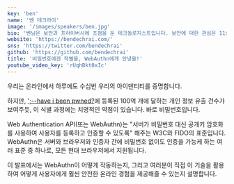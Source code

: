 ```yaml
---
key: 'ben'
name: '벤 데크라이'
image: '/images/speakers/ben.jpg'
bio: '벤님은 보안과 프라이버시에 초점을 둔 테크놀로지스트입니다. 보안에 대한 관심은 11살 때부터 시작되었는데, 부모님이 가족 컴퓨터를 계속 먹통으로 만드는 걸 막기 위해 소프트웨어를 하나 만들어 본 것이 그 시작이었습니다. 결국 Auth0의 디벨로퍼 애드보킷(developer advocate)으로 일하게 되었죠. 윤리적 속임수부터 파괴적 자동화까지, 개발자들이 실험의 즐거움을 발견하게 도와주는 걸 좋아하며, 트위터와 인스타그램 @bendechrai에서 만나볼 수 있습니다.'
website: 'https://bendechrai.com/'
sns: 'https://twitter.com/bendechrai'
github: 'https://github.com/bendechrai'
title: '비밀번호에겐 작별을, WebAuthn에게 안녕을!'
youtube_video_key: 'rUqhBkt0xIc'
---
```


우리는 온라인에서 하루에도 수십번 우리의 아이덴티티를 증명합니다.

하지만, [';--have i been pwned?](https://haveibeenpwned.com/)에 등록된 100억 개에 달하는 개인 정보 유출 건수가 보여주듯, 이 식별 과정에는 치명적인 약점이 있습니다. 바로 비밀번호입니다.

Web Authentication API(또는 WebAuthn)는 "서버가 비밀번호 대신 공개키 암호화를 사용하여 사용자를 등록하고 인증할 수 있도록" 해주는 W3C와 FIDO의 표준입니다. WebAuthn은 서버와 브라우저와 인증자 간에 비밀번호 없이도 인증을 가능케 하는 여러 표준 중 하나로, 모든 현대 브라우저에서 지원됩니다.

이 발표에서는 WebAuthn이 어떻게 작동하는지, 그리고 여러분이 직접 이 기술을 활용하여 어떻게 사용자에게 훨씬 안전한 온라인 경험을 제공해줄 수 있는지 설명합니다.
